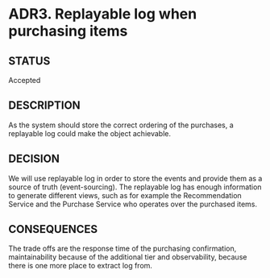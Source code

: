 # ADR3. Replayable log when purchasing items

## STATUS
Accepted

## DESCRIPTION
As the system should store the correct ordering of the purchases, a replayable log could make the object achievable.

## DECISION
We will use replayable log in order to store the events and provide them as a source of truth (event-sourcing). 
The replayable log has enough information to generate different views, such as for example the Recommendation Service and the Purchase Service who operates over the purchased items.

## CONSEQUENCES
The trade offs are the response time of the purchasing confirmation, maintainability because of the additional tier and observability, because there is one more place to extract log from.
